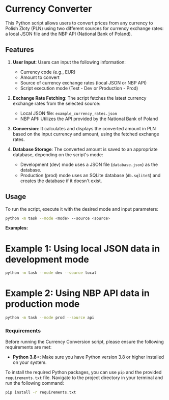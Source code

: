 # Currency Converter

This Python script allows users to convert prices from any currency to Polish Zloty (PLN) using two different sources for currency exchange rates: a local JSON file and the NBP API (National Bank of Poland).

## Features

1. **User Input**: Users can input the following information:
   - Currency code (e.g., EUR)
   - Amount to convert
   - Source of currency exchange rates (local JSON or NBP API)
   - Script execution mode (Test - Dev or Production - Prod)

2. **Exchange Rate Fetching**: The script fetches the latest currency exchange rates from the selected source:
   - Local JSON file: `example_currency_rates.json`
   - NBP API: Utilizes the API provided by the National Bank of Poland

3. **Conversion**: It calculates and displays the converted amount in PLN based on the input currency and amount, using the fetched exchange rates.

4. **Database Storage**: The converted amount is saved to an appropriate database, depending on the script's mode:
   - Development (dev) mode uses a JSON file (`database.json`) as the database.
   - Production (prod) mode uses an SQLite database (`db.sqlite3`) and creates the database if it doesn't exist.

## Usage

To run the script, execute it with the desired mode and input parameters:

```bash
python -m task --mode <mode> --source <source>
```

**Examples:**

# Example 1: Using local JSON data in development mode
```bash
python -m task --mode dev --source local
```

# Example 2: Using NBP API data in production mode
```bash
python -m task --mode prod --source api
```

### Requirements

Before running the Currency Conversion script, please ensure the following requirements are met:

- **Python 3.8+**: Make sure you have Python version 3.8 or higher installed on your system.

To install the required Python packages, you can use `pip` and the provided `requirements.txt` file.
Navigate to the project directory in your terminal and run the following command:

```bash
pip install -r requirements.txt
```

